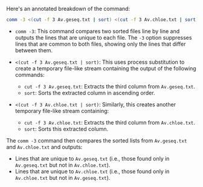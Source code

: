 Here's an annotated breakdown of the command:

```bash
comm -3 <(cut -f 3 Av.geseq.txt | sort) <(cut -f 3 Av.chloe.txt | sort)
```

- `comm -3`: This command compares two sorted files line by line and outputs the lines that are unique to each file. The `-3` option suppresses lines that are common to both files, showing only the lines that differ between them.

- `<(cut -f 3 Av.geseq.txt | sort)`: This uses process substitution to create a temporary file-like stream containing the output of the following commands:
  - `cut -f 3 Av.geseq.txt`: Extracts the third column from `Av.geseq.txt`.
  - `sort`: Sorts the extracted column in ascending order.

- `<(cut -f 3 Av.chloe.txt | sort)`: Similarly, this creates another temporary file-like stream containing:
  - `cut -f 3 Av.chloe.txt`: Extracts the third column from `Av.chloe.txt`.
  - `sort`: Sorts this extracted column.

The `comm -3` command then compares the sorted lists from `Av.geseq.txt` and `Av.chloe.txt` and outputs:
- Lines that are unique to `Av.geseq.txt` (i.e., those found only in `Av.geseq.txt` but not in `Av.chloe.txt`).
- Lines that are unique to `Av.chloe.txt` (i.e., those found only in `Av.chloe.txt` but not in `Av.geseq.txt`).